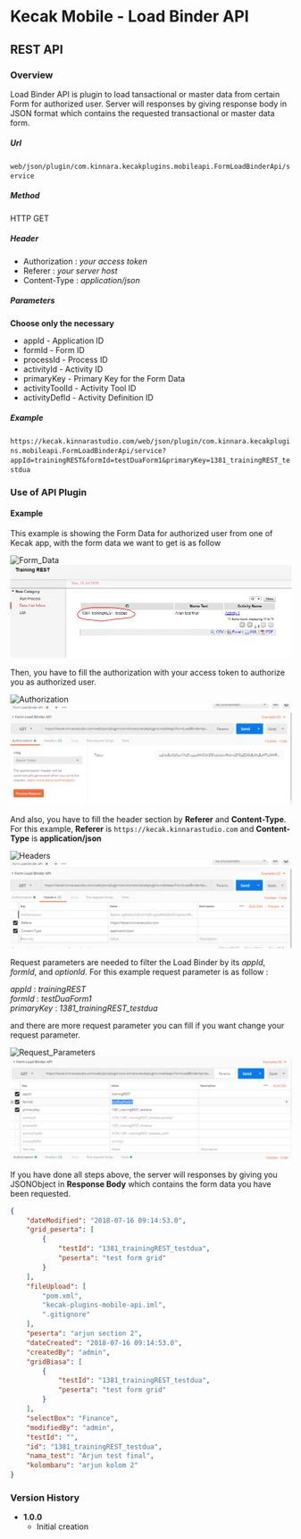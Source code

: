 # Kecak Mobile - Load Binder API #

## REST API ##

### Overview ###

Load Binder API is plugin to load tansactional or master data from certain Form for authorized user. Server will responses by giving response body in JSON format which contains the requested transactional or master data form.

##### Url #####

`web/json/plugin/com.kinnara.kecakplugins.mobileapi.FormLoadBinderApi/service`

##### Method #####
HTTP GET

##### Header #####
* Authorization : *your access token*
* Referer : *your server host*
* Content-Type : *application/json*

##### Parameters #####
**Choose only the necessary**
* appId - Application ID
* formId - Form ID
* processId - Process ID
* activityId - Activity ID
* primaryKey - Primary Key for the Form Data
* activityToolId - Activity Tool ID
* activityDefId - Activity Definition ID

##### Example #####
`https://kecak.kinnarastudio.com/web/json/plugin/com.kinnara.kecakplugins.mobileapi.FormLoadBinderApi/service?appId=trainingREST&formId=testDuaForm1&primaryKey=1381_trainingREST_testdua`

### Use of API Plugin ###
#### Example ####
This example is showing the Form Data for authorized user from one of Kecak app, with the form data we want to get is as follow


![Form_Data](/uploads/cacc03d433bc16298a3c130d0e0b5976/Form_Data.PNG)
<img src="https://raw.githubusercontent.com/kinnara-digital-studio/kecak-workflow/master/docs/assets/KecakMobile-LoadBinderAPI-Form_Data.PNG" alt="KecakMobile-LoadBinderAPI-Form_Data" />


Then, you have to fill the authorization with your access token to authorize you as authorized user.


![Authorization](/uploads/05ac49e6c5f812b2107b89802005c0d4/Authorization.PNG)
<img src="https://raw.githubusercontent.com/kinnara-digital-studio/kecak-workflow/master/docs/assets/KecakMobile-LoadBinderAPI-Form_Data-Authorization.PNG" alt="KecakMobile-LoadBinderAPI-Authorization" />


And also, you have to fill the header section by **Referer** and **Content-Type**. For this example, **Referer** is `https://kecak.kinnarastudio.com` and **Content-Type** is **application/json**


![Headers](/uploads/696188b795c078740e980071f6eb3769/Headers.PNG)
<img src="https://raw.githubusercontent.com/kinnara-digital-studio/kecak-workflow/master/docs/assets/KecakMobile-LoadBinderAPI-Form_Data-Headers.PNG" alt="KecakMobile-LoadBinderAPI-Headers" />


Request parameters are needed to filter the Load Binder by its *appId*, *formId*, and *optionId*. For this example request parameter is as follow :

*appId*      : *trainingREST* <br/>
*formId*     : *testDuaForm1* <br/>
*primaryKey*   : *1381_trainingREST_testdua* <br/>


and there are more request parameter you can fill if you want change your request parameter.


![Request_Parameters](/uploads/42052c7bf149994f702eadf1f42c8fba/Request_Parameters.PNG)
<img src="https://raw.githubusercontent.com/kinnara-digital-studio/kecak-workflow/master/docs/assets/KecakMobile-LoadBinderAPI-Form_Data-Request_Parameters.PNG" alt="KecakMobile-LoadBinderAPI-Request_Parameters" />


If you have done all steps above, the server will responses by giving you JSONObject in **Response Body** which contains the form data you have been requested.

```json
{
    "dateModified": "2018-07-16 09:14:53.0",
    "grid_peserta": [
        {
            "testId": "1381_trainingREST_testdua",
            "peserta": "test form grid"
        }
    ],
    "fileUpload": [
        "pom.xml",
        "kecak-plugins-mobile-api.iml",
        ".gitignore"
    ],
    "peserta": "arjun section 2",
    "dateCreated": "2018-07-16 09:14:53.0",
    "createdBy": "admin",
    "gridBiasa": [
        {
            "testId": "1381_trainingREST_testdua",
            "peserta": "test form grid"
        }
    ],
    "selectBox": "Finance",
    "modifiedBy": "admin",
    "testId": "",
    "id": "1381_trainingREST_testdua",
    "nama_test": "Arjun test final",
    "kolombaru": "arjun kolom 2"
}
```

### Version History ###

*  **1.0.0**
   * Initial creation

